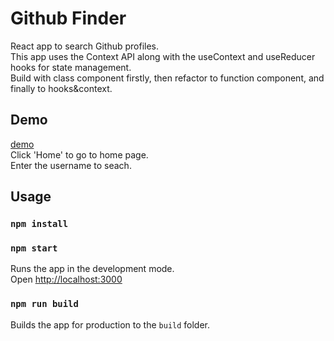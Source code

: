 # Github Finder

  React app to search Github profiles. <br>
  This app uses the Context API along with the useContext and useReducer hooks for state management.<br>
  Build with class component firstly, then refactor to function component, and finally to hooks&context.

## Demo
[demo](https://kangming1412.github.io/Github-finder/) <br>
Click 'Home' to go to home page. <br>
Enter the username to seach. <br>



## Usage

### `npm install`

### `npm start`

Runs the app in the development mode.<br>
Open [http://localhost:3000](http://localhost:3000)

### `npm run build`

Builds the app for production to the `build` folder.<br>

